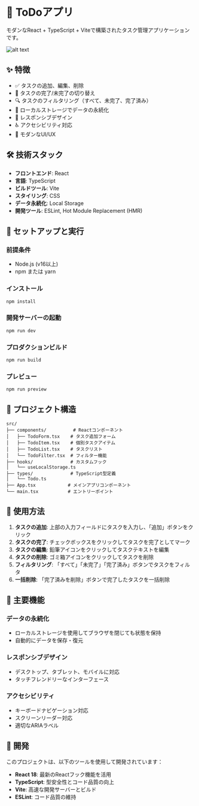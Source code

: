# 📝 ToDoアプリ

モダンなReact + TypeScript + Viteで構築されたタスク管理アプリケーションです。

![alt text](<スクリーンショット 2025-06-02 112204.png>)

## ✨ 特徴

- ✅ タスクの追加、編集、削除
- 🔄 タスクの完了/未完了の切り替え
- 🔍 タスクのフィルタリング（すべて、未完了、完了済み）
- 💾 ローカルストレージでデータの永続化
- 📱 レスポンシブデザイン
- ♿ アクセシビリティ対応
- 🎨 モダンなUI/UX

## 🛠️ 技術スタック

- **フロントエンド**: React
- **言語**: TypeScript
- **ビルドツール**: Vite
- **スタイリング**: CSS
- **データ永続化**: Local Storage
- **開発ツール**: ESLint, Hot Module Replacement (HMR)

## 🚀 セットアップと実行

### 前提条件
- Node.js (v16以上)
- npm または yarn

### インストール
```bash
npm install
```

### 開発サーバーの起動
```bash
npm run dev
```

### プロダクションビルド
```bash
npm run build
```

### プレビュー
```bash
npm run preview
```

## 📂 プロジェクト構造

```
src/
├── components/          # Reactコンポーネント
│   ├── TodoForm.tsx    # タスク追加フォーム
│   ├── TodoItem.tsx    # 個別タスクアイテム
│   ├── TodoList.tsx    # タスクリスト
│   └── TodoFilter.tsx  # フィルター機能
├── hooks/              # カスタムフック
│   └── useLocalStorage.ts
├── types/              # TypeScript型定義
│   └── Todo.ts
├── App.tsx            # メインアプリコンポーネント
└── main.tsx           # エントリーポイント
```

## 🎯 使用方法

1. **タスクの追加**: 上部の入力フィールドにタスクを入力し、「追加」ボタンをクリック
2. **タスクの完了**: チェックボックスをクリックしてタスクを完了としてマーク
3. **タスクの編集**: 鉛筆アイコンをクリックしてタスクテキストを編集
4. **タスクの削除**: ゴミ箱アイコンをクリックしてタスクを削除
5. **フィルタリング**: 「すべて」「未完了」「完了済み」ボタンでタスクをフィルタ
6. **一括削除**: 「完了済みを削除」ボタンで完了したタスクを一括削除

## 🌟 主要機能

### データの永続化
- ローカルストレージを使用してブラウザを閉じても状態を保持
- 自動的にデータを保存・復元

### レスポンシブデザイン
- デスクトップ、タブレット、モバイルに対応
- タッチフレンドリーなインターフェース

### アクセシビリティ
- キーボードナビゲーション対応
- スクリーンリーダー対応
- 適切なARIAラベル

## 🔧 開発

このプロジェクトは、以下のツールを使用して開発されています：

- **React 18**: 最新のReactフック機能を活用
- **TypeScript**: 型安全性とコード品質の向上
- **Vite**: 高速な開発サーバーとビルド
- **ESLint**: コード品質の維持